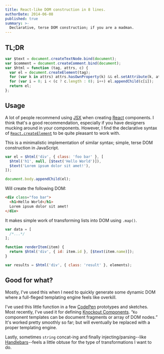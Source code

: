 ```yaml
---
title: React-like DOM construction in 8 lines.
authorDate: 2014-06-08
published: true
summary: >-
  Declarative, terse DOM construction; if you are a madman.
---
```


## TL;DR

```js
var $text = document.createTextNode.bind(document);
var $comment = document.createComment.bind(document);
var $html = function (tag, attrs, c) {
  var el = document.createElement(tag);
  for (var k in attrs) attrs.hasOwnProperty(k) && el.setAttribute(k, attrs[k]);
  for (var i = 0; i < (c ? c.length : 0); i++) el.appendChild(c[i]);
  return el;
};
```

## Usage

A lot of people recommend using [JSX](https://facebook.github.io/react/docs/jsx-in-depth.html) when creating [React](https://facebook.github.io/react/) components. I think that's a good recommendation, especially if you have designers mucking around in your components. However, I find the declarative syntax of [`React.createElement`](https://facebook.github.io/react/docs/top-level-api.html#react.createelement) to be quite pleasant to work with.

This is a minimalistic implementation of similar syntax; simple, terse DOM construction in JavaScript.

```js
var el = $html('div', { class: 'foo bar' }, [
  $html('h1', null, [$text('Hello World')]),
  $text('Lorem ipsum dolor sit amet!'),
]);

document.body.appendChild(el);
```

Will create the following DOM:

```html
<div class="foo bar">
  <h1>Hello World</h1>
  Lorem ipsum dolor sit amet!
</div>
```

It makes simple work of transforming lists into DOM using `.map()`.

```js
var data = [
  /*...*/
];

function renderItem(item) {
  return $html('div', { id: item.id }, [$text(item.name)]);
}

var results = $html('div', { class: 'result' }, elements);
```

## Good for what?

Mostly, I've used this when I need to quickly generate some dynamic DOM where a full-fleged templating engine feels like overkill.

I've used this little function in a few [CodePen](http://codepen.io) prototypes and sketches. Most recently, I've used it for defining [Knockout Components](http://knockoutjs.com/documentation/component-registration.html). <q class='aside'>`Ko` component templates can be document fragments or array of DOM nodes.</q> It's worked pretty smoothly so far; but will eventually be replaced with a proper templating engine.

Lastly, sometimes `string` concat-ing and finally injecting/parsing--like [Handlebars](http://handlebarsjs.com/)--feels a little obtuse for the type of transformations I want to do.
